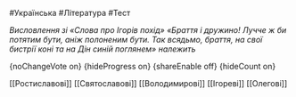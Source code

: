 #Українська #Література #Тест

*Висловлення зі «Слова про Ігорів похід» «Браття і дружино! Лучче ж би потятим бути, аніж полоненим бути. Так всядьмо, браття, на свої бистрії коні та на Дін синій поглянем» належить*

{noChangeVote on}
{hideProgress on}
{shareEnable off}
{hideCount on}

[[Ростиславові]]
[[Святославові]]
[[Володимирові]]
[[Ігореві]]
[[Олегові]]
